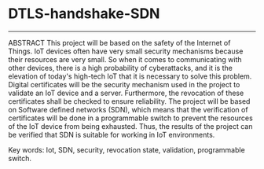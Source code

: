 # DTLS-handshake-SDN
----------------------------------------------------------------------------------------
ABSTRACT
This project will be based on the safety of the Internet of Things. IoT devices often have very small security mechanisms because their resources are very small. 
So when it comes to communicating with other devices, there is a high probability of cyberattacks, and it is the elevation of today's high-tech IoT that it is necessary to solve this problem.
Digital certificates will be the security mechanism used in the project to validate an IoT device and a server. Furthermore, the revocation of these certificates shall be checked to ensure reliability.
The project will be based on Software defined networks (SDN), which means that the verification of certificates will be done in a programmable switch to prevent the resources of the IoT device from being exhausted.
Thus, the results of the project can be verified that SDN is suitable for working in IoT environments.

Key words: Iot, SDN, security, revocation state, validation, programmable switch.

